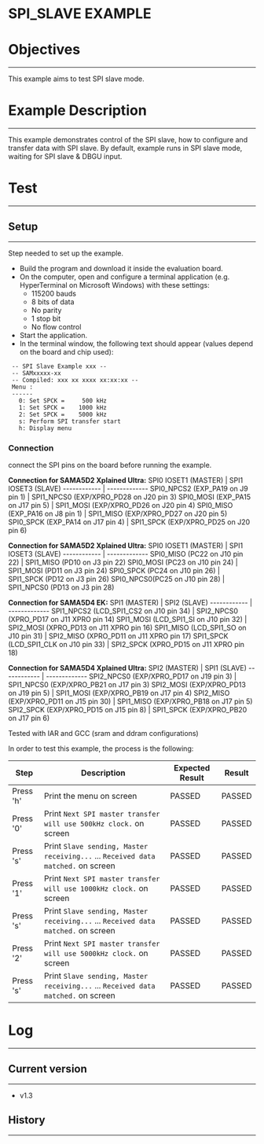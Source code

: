 SPI_SLAVE EXAMPLE
============

# Objectives
------------
This example aims to test SPI slave mode.


# Example Description
---------------------
This example demonstrates control of the SPI slave, how to configure and
transfer data with SPI slave. By default, example runs in SPI slave mode,
waiting for SPI slave & DBGU input.


# Test
------

## Setup
--------
Step needed to set up the example.

* Build the program and download it inside the evaluation board.
* On the computer, open and configure a terminal application (e.g. HyperTerminal
 on Microsoft Windows) with these settings:
	- 115200 bauds
	- 8 bits of data
	- No parity
	- 1 stop bit
	- No flow control
* Start the application.
* In the terminal window, the following text should appear (values depend on the
 board and chip used):
```
 -- SPI Slave Example xxx --
 -- SAMxxxxx-xx
 -- Compiled: xxx xx xxxx xx:xx:xx --
 Menu :
 ------
   0: Set SPCK =     500 kHz
   1: Set SPCK =    1000 kHz
   2: Set SPCK =    5000 kHz
   s: Perform SPI transfer start
   h: Display menu
```
### Connection
connect the SPI pins on the board before running the example.

__Connection for SAMA5D2 Xplained Ultra:__
SPI0 IOSET1 (MASTER) | SPI1 IOSET3 (SLAVE)
------------ | -------------
SPI0_NPCS2 (EXP_PA19 on J9 pin 1) | SPI1_NPCS0 (EXP/XPRO_PD28 on J20 pin 3)
SPI0_MOSI  (EXP_PA15 on J17 pin 5) | SPI1_MOSI  (EXP/XPRO_PD26 on J20 pin 4)
SPI0_MISO  (EXP_PA16 on J8 pin 1) | SPI1_MISO  (EXP/XPRO_PD27 on J20 pin 5)
SPI0_SPCK  (EXP_PA14 on J17 pin 4) | SPI1_SPCK  (EXP/XPRO_PD25 on J20 pin 6)

__Connection for SAMA5D2 Xplained Ultra:__
SPI0 IOSET1 (MASTER) | SPI1 IOSET3 (SLAVE)
------------ | -------------
SPI0_MISO (PC22 on J10 pin 22) | SPI1_MISO  (PD10 on J3 pin 22)
SPI0_MOSI (PC23 on J10 pin 24) | SPI1_MOSI  (PD11 on J3 pin 24)
SPI0_SPCK (PC24 on J10 pin 26) | SPI1_SPCK  (PD12 on J3 pin 26)
SPI0_NPCS0(PC25 on J10 pin 28) | SPI1_NPCS0 (PD13 on J3 pin 28)

__Connection for SAMA5D4 EK:__
SPI1 (MASTER) | SPI2 (SLAVE)
------------ | -------------
SPI1_NPCS2 (LCD_SPI1_CS2 on J10 pin 34) | SPI2_NPCS0 (XPRO_PD17 on J11 XPRO pin 14)
SPI1_MOSI (LCD_SPI1_SI on J10 pin 32) | SPI2_MOSI (XPRO_PD13 on J11 XPRO pin 16)
SPI1_MISO (LCD_SPI1_SO on J10 pin 31) | SPI2_MISO (XPRO_PD11 on J11 XPRO pin 17)
SPI1_SPCK (LCD_SPI1_CLK on J10 pin 33) | SPI2_SPCK (XPRO_PD15 on J11 XPRO pin 18)

__Connection for SAMA5D4 Xplained Ultra:__
SPI2 (MASTER) | SPI1 (SLAVE)
------------ | -------------
SPI2_NPCS0 (EXP/XPRO_PD17 on J19 pin 3) | SPI1_NPCS0 (EXP/XPRO_PB21 on J17 pin 3)
SPI2_MOSI (EXP/XPRO_PD13 on J19 pin 5) | SPI1_MOSI (EXP/XPRO_PB19 on J17 pin 4)
SPI2_MISO (EXP/XPRO_PD11 on J15 pin 30) | SPI1_MISO (EXP/XPRO_PB18 on J17 pin 5)
SPI2_SPCK (EXP/XPRO_PD15 on J15 pin 8) | SPI1_SPCK (EXP/XPRO_PB20 on J17 pin 6)

Tested with IAR and GCC (sram and ddram configurations)

In order to test this example, the process is the following:

Step | Description | Expected Result | Result
-----|-------------|-----------------|-------
Press 'h' | Print the menu on screen | PASSED | PASSED
Press '0' | Print `Next SPI master transfer will use 500kHz clock.` on screen | PASSED | PASSED
Press 's' | Print `Slave sending, Master receiving...` ... `Received data matched.` on screen | PASSED | PASSED
Press '1' | Print `Next SPI master transfer will use 1000kHz clock.` on screen | PASSED | PASSED
Press 's' | Print `Slave sending, Master receiving...` ... `Received data matched.` on screen | PASSED | PASSED
Press '2' | Print `Next SPI master transfer will use 5000kHz clock.` on screen | PASSED | PASSED
Press 's' | Print `Slave sending, Master receiving...` ... `Received data matched.` on screen | PASSED | PASSED


# Log
------

## Current version
--------
 - v1.3

## History
--------

